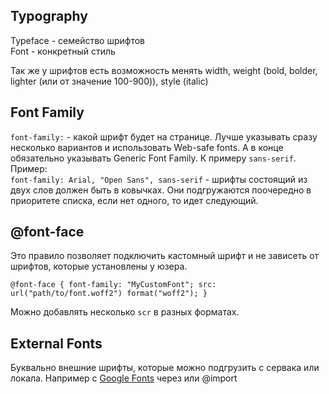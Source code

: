 ## Typography 

Typeface - семейство шрифтов <br>
Font - конкретный стиль 

Так же у шрифтов есть возможность менять width, weight (bold, bolder, lighter (или от значение 100-900)), style (italic)

## Font Family

`font-family:` - какой шрифт будет на странице. Лучше указывать сразу несколько вариантов и использовать Web-safe fonts.
А в конце обязательно указывать Generic Font Family. К примеру `sans-serif`. Пример: <br>
`font-family: Arial, "Open Sans", sans-serif` - шрифты состоящий из двух слов должен быть в ковычках. Они подгружаются поочередно в приоритете списка, если нет одного, то идет следующий.

## @font-face 

Это правило позволяет подключить кастомный шрифт и не зависеть от шрифтов, которые установлены у юзера. <br>

`@font-face {
font-family: "MyCustomFont";
src: url("path/to/font.woff2") format("woff2");
}`

Можно добавлять несколько `scr` в разных форматах. 

## External Fonts

Буквально внешние шрифты, которые можно подгрузить с сервака или локала. Например с [Google Fonts](https://fonts.google.com/) через <link> или @import
